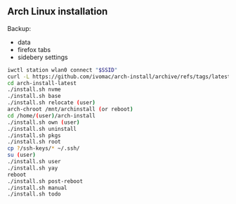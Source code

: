 ## Arch Linux installation

Backup:
  * data
  * firefox tabs
  * sidebery settings

```bash
iwctl station wlan0 connect "$SSID"
curl -L https://github.com/ivomac/arch-install/archive/refs/tags/latest.tar.gz | tar -xzv
cd arch-install-latest
./install.sh nvme
./install.sh base
./install.sh relocate (user)
arch-chroot /mnt/archinstall (or reboot)
cd /home/(user)/arch-install
./install.sh own (user)
./install.sh uninstall
./install.sh pkgs
./install.sh root
cp ?/ssh-keys/* ~/.ssh/
su (user)
./install.sh user
./install.sh yay
reboot
./install.sh post-reboot
./install.sh manual
./install.sh todo
```

